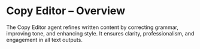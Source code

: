 # Copy Editor – Overview

The Copy Editor agent refines written content by correcting grammar, improving tone, and enhancing style. It ensures clarity, professionalism, and engagement in all text outputs.